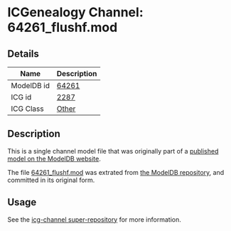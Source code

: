 # ICGenealogy Channel: 64261\_flushf.mod

## Details

Name | Description
---- | -----------
ModelDB id | [64261](http://senselab.med.yale.edu/ModelDB/ShowModel.cshtml?model=64261)
ICG id | [2287](http://icg.neurotheory.ox.ac.uk/channels/other/2287)
ICG Class | [Other](http://icg.neurotheory.ox.ac.uk/channels/other)

## Description

This is a single channel model file that was originally part of a [published model on the ModelDB website](http://senselab.med.yale.edu/mModelDB/ShowModel.cshtml?model=64261).

The file [64261\_flushf.mod](64261_flushf.mod) was extrated from [the ModelDB repository](http://senselab.med.yale.edu/ModelDB/ShowModel.cshtml?model=64261), and committed in its original form.

## Usage

See the [icg-channel super-repository](https://github.com/icgenealogy/icg-channels) for more information.